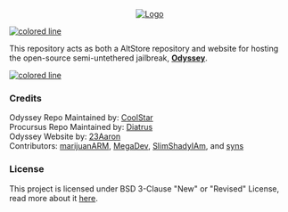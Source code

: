 <center>
  <a href="#"><img src="https://i.imgur.com/hDqP9sV.png" alt="Logo"></a>
</center>

<a href="#"><img src="https://i.imgur.com/y4oV9VV.png" alt="colored line"></a>

This repository acts as both a AltStore repository and website for hosting</br>
the open-source semi-untethered jailbreak, **[Odyssey](https://github.com/TheOdysseyJB/Odyssey)**.</br>

<a href="#credits"><img src="https://i.imgur.com/y4oV9VV.png" alt="colored line"></a>

### Credits
Odyssey Repo Maintained by: [CoolStar](https://github.com/coolstar)<br/>
Procursus Repo Maintained by: [Diatrus](https://github.com/Diatrus)<br/>
Odyssey Website by: [23Aaron](https://github.com/23Aaron)<br/>
Contributors: [marijuanARM](https://github.com/marijuanARM), [MegaDev](https://github.com/MegaDevIOS), [SlimShadyIAm](https://github.com/SlimShadyIAm), and [syns](https://github.com/syns)

### License
This project is licensed under BSD 3-Clause "New" or "Revised" License, read more about it [here](https://choosealicense.com/licenses/bsd-3-clause/).
